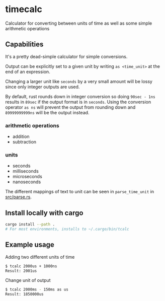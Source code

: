 # timecalc

Calculator for converting between units of time as well as some simple arithmetic operations

## Capabilities

It's a pretty dead-simple calculator for simple conversions.

Output can be explicitly set to a given unit by writing `as <time_unit>` at the end of an expression.

Changing a larger unit like `seconds` by a very small amount will be lossy since only integer outputs are used.

By default, rust rounds down in integer conversion so doing `90sec - 1ns` results in `89sec` if the output format is in `seconds`.
Using the conversion operator `as ns` will prevent the output from rounding down and `89999999999ns` will be the output instead.

### arithmetic operations

- addition
- subtraction

### units

- seconds
- milliseconds
- microseconds
- nanoseconds

The different mappings of text to unit can be seen in `parse_time_unit` in [src/parse.rs](src/parse.rs).

## Install locally with cargo

```bash
cargo install --path .
# For most environments, installs to ~/.cargo/bin/tcalc
```

## Example usage

Adding two different units of time

```bash
$ tcalc 2000us + 1000ns
Result: 2001us
```

Change unit of output

```bash
$ tcalc 2000ms - 150ms as us
Result: 1850000us
```
